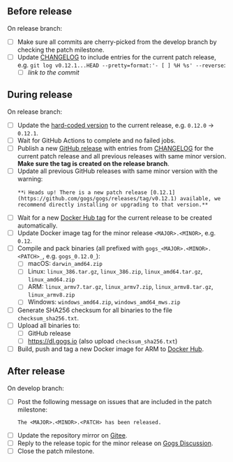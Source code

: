 ## Before release

On release branch:

- [ ] Make sure all commits are cherry-picked from the develop branch by checking the patch milestone.
- [ ] Update [CHANGELOG](https://github.com/gogs/gogs/blob/main/CHANGELOG.md) to include entries for the current patch release, e.g. `git log v0.12.1...HEAD --pretty=format:'- [ ] %H %s' --reverse`:
	- [ ] _link to the commit_

## During release

On release branch:

- [ ] Update the [hard-coded version](https://github.com/gogs/gogs/blob/main/gogs.go#L21) to the current release, e.g. `0.12.0` -> `0.12.1`.
- [ ] Wait for GitHub Actions to complete and no failed jobs.
- [ ] Publish a new [GitHub release](https://github.com/gogs/gogs/releases) with entries from [CHANGELOG](https://github.com/gogs/gogs/blob/main/CHANGELOG.md) for the current patch release and all previous releases with same minor version. **Make sure the tag is created on the release branch**.
- [ ] Update all previous GitHub releases with same minor version with the warning:
    ```
    **ℹ️ Heads up! There is a new patch release [0.12.1](https://github.com/gogs/gogs/releases/tag/v0.12.1) available, we recommend directly installing or upgrading to that version.**
    ```
- [ ] Wait for a new [Docker Hub tag](https://hub.docker.com/r/gogs/gogs/tags) for the current release to be created automatically.
- [ ] Update Docker image tag for the minor release `<MAJOR>.<MINOR>`, e.g. `0.12`.
- [ ] Compile and pack binaries (all prefixed with `gogs_<MAJOR>.<MINOR>.<PATCH>_`, e.g. `gogs_0.12.0_`):
	- [ ] macOS: `darwin_amd64.zip`
	- [ ] Linux: `linux_386.tar.gz`, `linux_386.zip`, `linux_amd64.tar.gz`, `linux_amd64.zip`
	- [ ] ARM: `linux_armv7.tar.gz`, `linux_armv7.zip`, `linux_armv8.tar.gz`, `linux_armv8.zip`
	- [ ] Windows: `windows_amd64.zip`, `windows_amd64_mws.zip`
- [ ] Generate SHA256 checksum for all binaries to the file `checksum_sha256.txt`.
- [ ] Upload all binaries to:
	- [ ] GitHub release
	- [ ] https://dl.gogs.io (also upload `checksum_sha256.txt`)
- [ ] Build, push and tag a new Docker image for ARM to [Docker Hub](https://hub.docker.com/r/gogs/gogs-rpi).

## After release

On develop branch:

- [ ] Post the following message on issues that are included in the patch milestone:
    ```
    The <MAJOR>.<MINOR>.<PATCH> has been released.
    ```
- [ ] Update the repository mirror on [Gitee](https://gitee.com/unknwon/gogs).
- [ ] Reply to the release topic for the minor release on [Gogs Discussion](https://discuss.gogs.io/c/announcements/5).
- [ ] Close the patch milestone.
